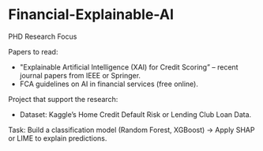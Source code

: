 # Financial-Explainable-AI
PHD Research Focus

Papers to read:
* "Explainable Artificial Intelligence (XAI) for Credit Scoring” – recent journal papers from IEEE or Springer.
* FCA guidelines on AI in financial services (free online).

Project that support the research:
* Dataset: Kaggle’s Home Credit Default Risk or Lending Club Loan Data.

Task: Build a classification model (Random Forest, XGBoost) → Apply SHAP or LIME to explain predictions.
